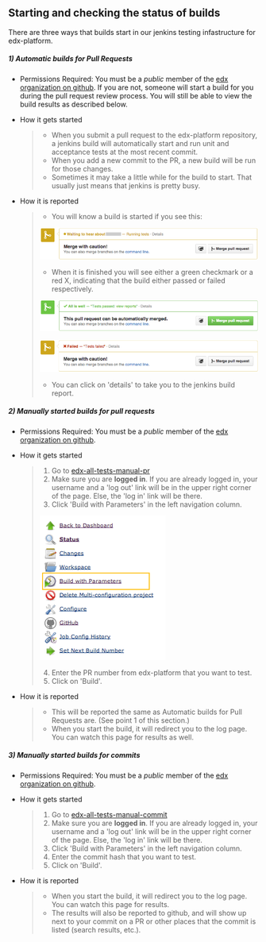 ## Starting and checking the status of builds
There are three ways that builds start in our jenkins testing infastructure for edx-platform.  

##### 1) Automatic builds for Pull Requests
* Permissions Required: You must be a _public_ member of the [edx organization on github](https://github.com/orgs/edx/people).
  If you are not, someone will start a build for you during the pull request review process. You will still be able to
  view the build results as described below.

* How it gets started  
  
  >* When you submit a pull request to the edx-platform repository, a jenkins build will
  >  automatically start and run unit and acceptance tests at the most recent commit.
  >* When you add a new commit to the PR, a new build will be run for those changes.
  >* Sometimes it may take a little while for the build to start. That usually just means that
  >  jenkins is pretty busy.

* How it is reported  
  
  >* You will know a build is started if you see this:  
  >
  >  ![Running Tests](jenkins_images/started_tests.png)
  >
  >* When it is finished you will see either a green checkmark or a red X, indicating that the
  >  build either passed or failed respectively.  
  >
  >  ![Passed Tests](jenkins_images/passed_tests.png) 
  >
  >  ![Failed Tests](jenkins_images/failed_tests.png)  
  >* You can click on 'details' to take you to the jenkins build report.
    
##### 2) Manually started builds for pull requests

* Permissions Required: You must be a _public_ member of the [edx organization on github](https://github.com/orgs/edx/people).

* How it gets started  

  >1. Go to [edx-all-tests-manual-pr](https://jenkins.testeng.edx.org/job/edx-all-tests-manual-pr/)
  >2. Make sure you are __logged in__. If you are already logged in, your username and a 'log out' link will be in the
  >   upper right corner of the page. Else, the 'log in' link will be there.
  >3. Click 'Build with Parameters' in the left navigation column.
  >
  >  ![Build with Params](jenkins_images/build_w_params.png)
  >
  >4. Enter the PR number from edx-platform that you want to test.
  >5. Click on 'Build'.
  
* How it is reported  

  >* This will be reported the same as Automatic builds for Pull Requests are. (See point 1 of this
  >  section.)
  >* When you start the build, it will redirect you to the log page.  You can watch this page for
  >  results as well. 
  
##### 3) Manually started builds for commits

* Permissions Required: You must be a _public_ member of the [edx organization on github](https://github.com/orgs/edx/people).

* How it gets started
  
  >1. Go to [edx-all-tests-manual-commit](https://jenkins.testeng.edx.org/job/edx-all-tests-manual-commit/)
  >2. Make sure you are __logged in__. If you are already logged in, your username and a 'log out' link will be in the
  >   upper right corner of the page. Else, the 'log in' link will be there.
  >3. Click 'Build with Parameters' in the left navigation column.
  >4. Enter the commit hash that you want to test.
  >5. Click on 'Build'.
  
* How it is reported
  
  >* When you start the build, it will redirect you to the log page.  You can watch this page for
  >  results. 
  >* The results will also be reported to github, and will show up next to your commit on a PR or
  >  other places that the commit is listed (search results, etc.). 
